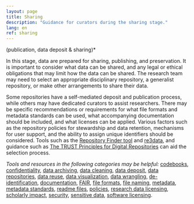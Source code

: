 ```yaml
---
layout: page
title: Sharing
description: "Guidance for curators during the sharing stage."
lang: en
ref: sharing
---
```


(publication, data deposit & sharing)*

In this stage, data are prepared for sharing, publishing, and preservation. It is important to consider what data can be shared, and any legal or ethical obligations that may limit how the data can be shared.  The research team may need to select an appropriate disciplinary repository, a generalist repository, or make other arrangements to share their data.

Some repositories have a self-mediated deposit and publication process, while others may have dedicated curators to assist researchers. There may be specific recommendations or requirements for what file formats and metadata standards can be used, what accompanying documentation should be included, and what licenses can be applied. Various factors such as the repository policies for stewardship and data retention, mechanisms for user support, and the ability to assign unique identifiers should be considered.  Tools such as the [Repository Finder tool](https://repositoryfinder.datacite.org/) and [re3data](https://www.re3data.org/), and guidance such as [The TRUST Principles for Digital Repositories](https://doi.org/10.1038/s41597-020-0486-7) can aid the selection process.

*Tools and resources in the following categories may be helpful:* [codebooks](/en/tools-and-resources/#codebooks), [confidentiality](/en/tools-and-resources/#confidentiality), [data archiving](/en/tools-and-resources/#data+archiving), [data cleaning](/en/tools-and-resources/#data+cleaning), [data deposit](/en/tools-and-resources/#data+deposit), [data repositories](/en/tools-and-resources/#data+repositories), [data reuse](/en/tools-and-resources/#data+reuse), [data visualization](/en/tools-and-resources/#data+visualization), [data wrangling](/en/tools-and-resources/#data+wrangling), [de-identification](/en/tools-and-resources/#de-identification), [documentation](/en/tools-and-resources/#documentation), [FAIR](/en/tools-and-resources/#FAIR), [file formats](/en/tools-and-resources/#file+formats), [file naming](/en/tools-and-resources/#file+naming), [metadata](/en/tools-and-resources/#metadata), [metadata standards](/en/tools-and-resources/#metadata+standards), [readme files](/en/tools-and-resources/#readme+files), [policies](/en/tools-and-resources/#policies), [research data licensing](/en/tools-and-resources/#research+data+licensing), [scholarly impact](/en/tools-and-resources/#scholarly+impact), [security](/en/tools-and-resources/#security), [sensitive data](/en/tools-and-resources/#sensitive+data), [software licensing](/en/tools-and-resources/#research+data+licensing).
